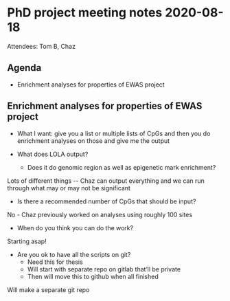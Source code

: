 # PhD project meeting notes 2020-08-18

Attendees: Tom B, Chaz

## Agenda

* Enrichment analyses for properties of EWAS project

## Enrichment analyses for properties of EWAS project

* What I want: give you a list or multiple lists of CpGs and then you do enrichment analyses on those and give me the output


* What does LOLA output? 
	+ Does it do genomic region as well as epigenetic mark enrichment?

Lots of different things -- Chaz can output everything and we can run through what may or may not be significant

* Is there a recommended number of CpGs that should be input?

No - Chaz previously worked on analyses using roughly 100 sites

* When do you think you can do the work? 

Starting asap! 

* Are you ok to have all the scripts on git?
	+ Need this for thesis 
	+ Will start with separate repo on gitlab that’ll be private
	+ Then will move this to github when all finished

Will make a separate git repo

